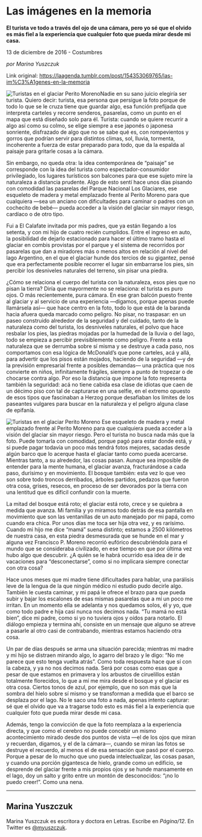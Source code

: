 # Las imágenes en la memoria

**El turista ve todo a través del ojo de una cámara, pero yo sé que el olvido es más fiel a la experiencia que cualquier foto que pueda mirar desde mi casa.**

13 de diciembre de 2016 - Costumbres

_por Marina Yuszczuk_

Link original: https://laagenda.tumblr.com/post/154353069765/las-im%C3%A1genes-en-la-memoria

![Turistas en el glaciar Perito Moreno](https://64.media.tumblr.com/d8af20c4ca3a640c9c41e20dd0308354/tumblr_inline_pk0cyhETEU1t6q87u_500.jpg)Nadie en su sano juicio elegiría ser turista. Quiero decir: turista, esa persona que persigue la foto porque de todo lo que se le cruza tiene que guardar algo, esa función prefijada que interpreta carteles y recorre senderos, pasarelas, como un punto en el mapa que está diseñado solo para él. Turista: cuando se quiere recurrir a algo así como su colmo, se elige siempre a ese japonés o japonesa sonriente, disfrazado de algo que no se sabe qué es, con rompevientos y gorros que podrían servir para distintos climas, sol, lluvia, tormenta, incoherente a fuerza de estar preparado para todo, que da la espalda al paisaje para gritarle cosas a la cámara.

Sin embargo, no queda otra: la idea contemporánea de “paisaje” se corresponde con la idea del turista como espectador-consumidor privilegiado, los lugares turísticos son balcones para que ese sujeto mire la naturaleza a distancia prudente. Algo de esto sentí hace unos días pisando con comodidad las pasarelas del Parque Nacional Los Glaciares, ese esqueleto de madera y metal emplazado frente al Perito Moreno para que cualquiera —sea un anciano con dificultades para caminar o padres con un cochecito de bebé— pueda acceder a la visión del glaciar sin mayor riesgo, cardíaco o de otro tipo.

Fui a El Calafate invitada por mis padres, que ya están llegando a los setenta, y con mi hijo de cuatro recién cumplidos. Entre el ingreso en auto, la posibilidad de dejarlo estacionado para hacer el último tramo hasta el glaciar en combis provistas por el parque y el sistema de recorridos por pasarelas que dan a miradores más o menos altos en relación al nivel del lago Argentino, en el que el glaciar hunde dos tercios de su gigantez, pensé que era perfectamente posible recorrer el lugar sin embarrarse los pies, sin percibir los desniveles naturales del terreno, sin pisar una piedra.

¿Cómo se relaciona el cuerpo del turista con la naturaleza, esos pies que no pisan la tierra? Diría que mayormente no se relaciona: el turista es puro ojos. O más recientemente, pura cámara. En ese gran balcón puesto frente al glaciar y al servicio de una experiencia —digamos, porque apenas puede llamársela así— que hace centro en la foto, todo lo que está de la baranda hacia afuera queda marcado como peligro. No pisar, no traspasar: en un paseo construido alrededor de la seguridad y del cuidado, tanto de la naturaleza como del turista, los desniveles naturales, el polvo que hace resbalar los pies, las piedras mojadas por la humedad de la lluvia o del lago, todo se empieza a percibir previsiblemente como peligro. Frente a esta naturaleza que se derrumba sobre sí misma y se destruye a cada paso, nos comportamos con esa lógica de McDonald’s que pone carteles, acá y allá, para advertir que los pisos están mojados, haciendo de la seguridad —y de la previsión empresarial frente a posibles demandas— una práctica que nos convierte en niños, infinitamente frágiles, siempre a punto de tropezar o de chocarse contra algo. Por eso la distancia que impone la foto representa también la seguridad: acá no tiene cabida esa clase de idiotas que caen de un décimo piso con tal de capturarse en una selfie, en el extremo opuesto de esos tipos que fascinaban a Herzog porque desafiaban los límites de los paseantes vulgares para buscar en la naturaleza y el peligro alguna clase de epifanía.

![Turistas en el glaciar Perito Moreno](https://64.media.tumblr.com/d8af20c4ca3a640c9c41e20dd0308354/tumblr_inline_pk0cyhETEU1t6q87u_500.jpg) Ese esqueleto de madera y metal emplazado frente al Perito Moreno para que cualquiera pueda acceder a la visión del glaciar sin mayor riesgo. Pero el turista no busca nada más que la foto. Puede tomarla con comodidad, porque pagó para estar donde está, y si puede pagar todavía un poco más tendrá fotos mejores, sacadas desde algún barco que lo acerque hasta el glaciar tanto como pueda acercarse. Mientras tanto, a su alrededor, las cosas pasan. Aunque sea imposible de entender para la mente humana, el glaciar avanza, fracturándose a cada paso, durísimo y en movimiento. El bosque también: esta vez lo que veo son sobre todo troncos derribados, árboles partidos, pedazos que fueron otra cosa, grises, resecos, en proceso de ser devorados por la tierra con una lentitud que es difícil confundir con la muerte.

La mitad del bosque está roto; el glaciar está roto, crece y se quiebra a medida que avanza. Mi familia y yo miramos todo detrás de esa pantalla en movimiento que son las ventanillas de un auto manejado por mi papá, como cuando era chica. Por unos días me toca ser hija otra vez, y es rarísimo. Cuando mi hijo me dice “mamá” suena distinto; estamos a 2500 kilómetros de nuestra casa, en esta piedra desmesurada que se hunde en el mar y alguna vez Francisco P. Moreno recorrió eufórico descubriéndola para el mundo que se consideraba civilizado, en ese tiempo en que por última vez hubo algo que descubrir. ¿A quién se le habrá ocurrido esa idea de ir de vacaciones para “desconectarse”, como si no implicara siempre conectar con otra cosa?

Hace unos meses que mi madre tiene dificultades para hablar, una parálisis leve de la lengua de la que ningún médico ni estudio pudo decirle algo. También le cuesta caminar, y mi papá le ofrece el brazo para que pueda subir y bajar los escalones de esas mismas pasarelas que a mí un poco me irritan. En un momento ella se adelanta y nos quedamos solos, él y yo, que como todo padre e hija casi nunca nos decimos nada. “Tu mamá no está bien”, dice mi padre, como si yo no tuviera ojos y oídos para notarlo. El diálogo empieza y termina ahí, consiste en un mensaje que alguno se atreve a pasarle al otro casi de contrabando, mientras estamos haciendo otra cosa.

Un par de días después se arma una situación parecida; mientras mi madre y mi hijo se distraen mirando algo, lo agarro del brazo y le digo: “No me parece que esto tenga vuelta atrás”. Como toda respuesta hace que sí con la cabeza, y ya no nos decimos nada. Será por cosas como esas que a pesar de que estamos en primavera y los arbustos de ciruelillos están totalmente florecidos, lo que a mí me mira desde el bosque y el glaciar es otra cosa. Ciertos tonos de azul, por ejemplo, que no son más que la sombra del hielo sobre sí mismo y se transforman a medida que el barco se desplaza por el lago. No le saco una foto a nada, apenas intento capturar: sé que el olvido que va a tragarse todo esto es más fiel a la experiencia que cualquier foto que pueda mirar desde mi casa.

Además, tengo la convicción de que la foto reemplaza a la experiencia directa, y que como el cerebro no puede concebir un mismo acontecimiento mirado desde dos puntos de vista —el de los ojos que miran y recuerdan, digamos, y el de la cámara—, cuando se miran las fotos se destruye el recuerdo, al menos el de esa sensación que pasó por el cuerpo. Porque a pesar de lo mucho que uno pueda intelectualizar, las cosas pasan, y cuando una porción gigantesca de hielo, grande como un edificio, se desprende del glaciar frente a mis propios ojos y se hunde mansamente en el lago, doy un salto y grito entre un montón de desconocidos: “¡no lo puedo creer!”. Como una nena.

  




---

 Marina Yuszczuk
----------------

 Marina Yuszczuk es escritora y doctora en Letras. Escribe en *Página/12*. En Twitter es [@myuszczuk](https://twitter.com/myuszczuk). 

